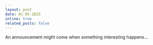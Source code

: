 ```yaml
---
layout: post
date: 01-05-2025
inline: true
related_posts: false
---
```


An announcement might come when something interesting happens...

<!-- I'll start my PhD in INRIA Montpellier (someday this year) -->
